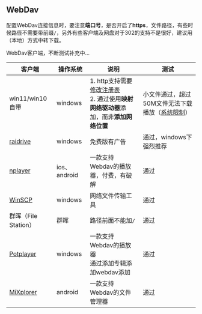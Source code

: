 ## WebDav


配置WebDav连接信息时，要注意**端口号**，是否开启了**https**，文件路径，有些时候路径不需要带前缀`/`，另外有些客户端及网盘对于302的支持不是很好，建议用（本地）方式中转下载。

WebDav客户端，不断测试补充中...

| 客户端                                        | 操作系统        | 说明                                                                                                  | 测试                                                                                                                                                                                                                 |
| ------------------------------------------ | ----------- | --------------------------------------------------------------------------------------------------- | ------------------------------------------------------------------------------------------------------------------------------------------------------------------------------------------------------------------ |
| win11/win10自带                              | windows     | 1. http支持需要[修改注册表](https://d9.ee/archive/webdav-add-dav.html)<br/>2. 通过使用**映射网络驱动器**添加，而非**添加网络位置** | 小文件通过，超过50M文件无法下载播放（[系统限制](https://support.microsoft.com/en-us/topic/folder-copy-error-message-when-downloading-a-file-that-is-larger-than-50000000-bytes-from-a-web-folder-815e2949-0f56-ec25-db7d-b6d860a31f77)） |
| [raidrive](https://www.raidrive.com.cn/)   | windows     | 免费版有广告                                                                                              | 通过，windows下强烈推荐                                                                                                                                                                                                    |
| [nplayer](https://nplayer.com/)            | ios、android | 一款支持Webdav的播放器，付费，有破解                                                                               | 通过                                                                                                                                                                                                                 |
| [WinSCP](https://winscp.net/eng/index.php) | windows     | 网络文件传输工具                                                                                            | 通过                                                                                                                                                                                                                 |
| 群晖（File Station）                           | 群晖          | 路径前面不能加`/`                                                                                          | 通过                                                                                                                                                                                                                 |
| [Potplayer](https://potplayer.daum.net/?lang=zh_CN) | windows | 一款支持Webdav的播放器<br/>通过添加专辑添加webdav添加 | 通过 |
| [MiXplorer]([https://potplayer.daum.net/?lang=zh_CN](https://forum.xda-developers.com/t/app-2-2-mixplorer-v6-x-released-fully-featured-file-manager.1523691/)) | android | 一款支持Webdav的文件管理器 | 通过 |
